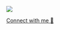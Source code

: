 [![](https://visitcount.itsvg.in/api?id=JenilGajjar&icon=0&color=0)](https://visitcount.itsvg.in)

 [Connect with me 💬](https://bio.link/gajjarjenil) 
<!-- Proudly created with GPRM ( https://gprm.itsvg.in ) -->
